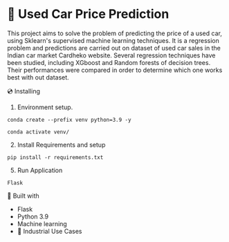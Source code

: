 # 🚗 Used Car Price Prediction
This project aims to solve the problem of predicting the price of a used car, using Sklearn's supervised machine learning techniques. It is a regression problem and predictions are carried out on dataset of used car sales in the Indian car market Cardheko website. Several regression techniques have been studied, including XGboost and Random forests of decision trees. Their performances were compared in order to determine which one works best with out dataset.

💿 Installing
1. Environment setup.
```
conda create --prefix venv python=3.9 -y
```
```
conda activate venv/
````
2. Install Requirements and setup
```
pip install -r requirements.txt
```
5. Run Application
```
Flask
```

🔧 Built with
- Flask
- Python 3.9
- Machine learning
- 🏦 Industrial Use Cases